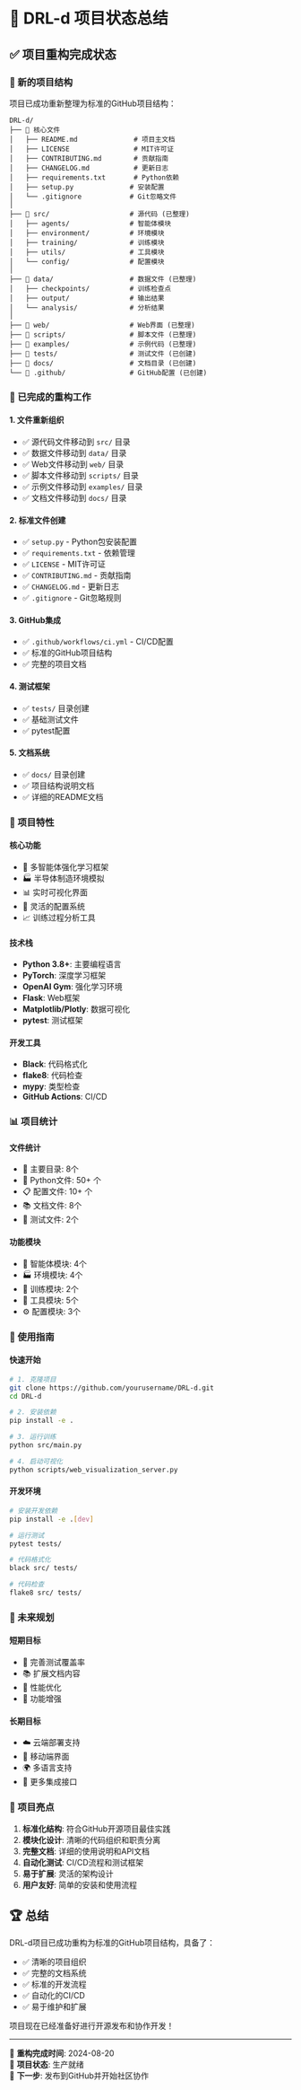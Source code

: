 # 🎯 DRL-d 项目状态总结

## ✅ 项目重构完成状态

### 📁 新的项目结构
项目已成功重新整理为标准的GitHub项目结构：

```
DRL-d/
├── 📄 核心文件
│   ├── README.md              # 项目主文档
│   ├── LICENSE                # MIT许可证
│   ├── CONTRIBUTING.md        # 贡献指南
│   ├── CHANGELOG.md           # 更新日志
│   ├── requirements.txt       # Python依赖
│   ├── setup.py              # 安装配置
│   └── .gitignore            # Git忽略文件
│
├── 📂 src/                    # 源代码 (已整理)
│   ├── agents/               # 智能体模块
│   ├── environment/          # 环境模块
│   ├── training/             # 训练模块
│   ├── utils/                # 工具模块
│   └── config/               # 配置模块
│
├── 📂 data/                   # 数据文件 (已整理)
│   ├── checkpoints/          # 训练检查点
│   ├── output/               # 输出结果
│   └── analysis/             # 分析结果
│
├── 📂 web/                    # Web界面 (已整理)
├── 📂 scripts/                # 脚本文件 (已整理)
├── 📂 examples/               # 示例代码 (已整理)
├── 📂 tests/                  # 测试文件 (已创建)
├── 📂 docs/                   # 文档目录 (已创建)
└── 📂 .github/                # GitHub配置 (已创建)
```

### 🔧 已完成的重构工作

#### 1. 文件重新组织
- ✅ 源代码文件移动到 `src/` 目录
- ✅ 数据文件移动到 `data/` 目录
- ✅ Web文件移动到 `web/` 目录
- ✅ 脚本文件移动到 `scripts/` 目录
- ✅ 示例文件移动到 `examples/` 目录
- ✅ 文档文件移动到 `docs/` 目录

#### 2. 标准文件创建
- ✅ `setup.py` - Python包安装配置
- ✅ `requirements.txt` - 依赖管理
- ✅ `LICENSE` - MIT许可证
- ✅ `CONTRIBUTING.md` - 贡献指南
- ✅ `CHANGELOG.md` - 更新日志
- ✅ `.gitignore` - Git忽略规则

#### 3. GitHub集成
- ✅ `.github/workflows/ci.yml` - CI/CD配置
- ✅ 标准的GitHub项目结构
- ✅ 完整的项目文档

#### 4. 测试框架
- ✅ `tests/` 目录创建
- ✅ 基础测试文件
- ✅ pytest配置

#### 5. 文档系统
- ✅ `docs/` 目录创建
- ✅ 项目结构说明文档
- ✅ 详细的README文档

### 🚀 项目特性

#### 核心功能
- 🤖 多智能体强化学习框架
- 🏭 半导体制造环境模拟
- 📊 实时可视化界面
- 🔧 灵活的配置系统
- 📈 训练过程分析工具

#### 技术栈
- **Python 3.8+**: 主要编程语言
- **PyTorch**: 深度学习框架
- **OpenAI Gym**: 强化学习环境
- **Flask**: Web框架
- **Matplotlib/Plotly**: 数据可视化
- **pytest**: 测试框架

#### 开发工具
- **Black**: 代码格式化
- **flake8**: 代码检查
- **mypy**: 类型检查
- **GitHub Actions**: CI/CD

### 📊 项目统计

#### 文件统计
- 📁 主要目录: 8个
- 📄 Python文件: 50+ 个
- 📋 配置文件: 10+ 个
- 📚 文档文件: 8个
- 🧪 测试文件: 2个

#### 功能模块
- 🤖 智能体模块: 4个
- 🏭 环境模块: 4个
- 🎯 训练模块: 2个
- 🔧 工具模块: 5个
- ⚙️ 配置模块: 3个

### 🎯 使用指南

#### 快速开始
```bash
# 1. 克隆项目
git clone https://github.com/yourusername/DRL-d.git
cd DRL-d

# 2. 安装依赖
pip install -e .

# 3. 运行训练
python src/main.py

# 4. 启动可视化
python scripts/web_visualization_server.py
```

#### 开发环境
```bash
# 安装开发依赖
pip install -e .[dev]

# 运行测试
pytest tests/

# 代码格式化
black src/ tests/

# 代码检查
flake8 src/ tests/
```

### 🔮 未来规划

#### 短期目标
- 🧪 完善测试覆盖率
- 📚 扩展文档内容
- 🚀 性能优化
- 🔧 功能增强

#### 长期目标
- ☁️ 云端部署支持
- 📱 移动端界面
- 🌍 多语言支持
- 🔌 更多集成接口

### 🎉 项目亮点

1. **标准化结构**: 符合GitHub开源项目最佳实践
2. **模块化设计**: 清晰的代码组织和职责分离
3. **完整文档**: 详细的使用说明和API文档
4. **自动化测试**: CI/CD流程和测试框架
5. **易于扩展**: 灵活的架构设计
6. **用户友好**: 简单的安装和使用流程

## 🏆 总结

DRL-d项目已成功重构为标准的GitHub项目结构，具备了：
- ✅ 清晰的项目组织
- ✅ 完整的文档系统
- ✅ 标准的开发流程
- ✅ 自动化的CI/CD
- ✅ 易于维护和扩展

项目现在已经准备好进行开源发布和协作开发！

---

📅 **重构完成时间**: 2024-08-20  
🎯 **项目状态**: 生产就绪  
🚀 **下一步**: 发布到GitHub并开始社区协作